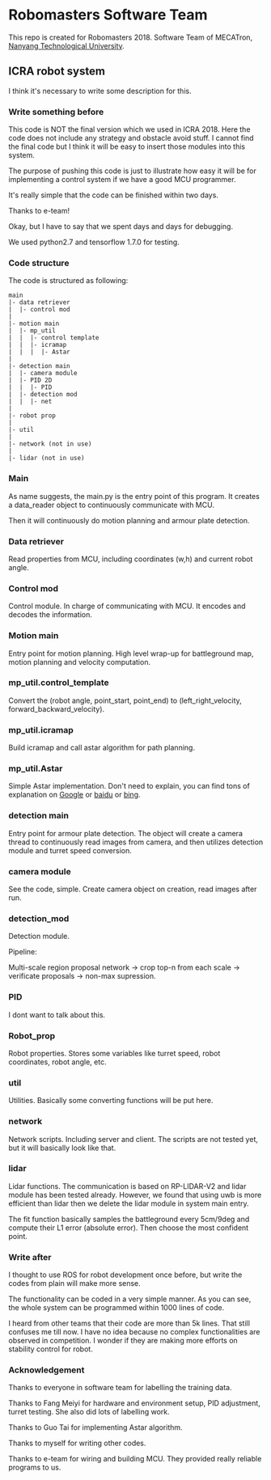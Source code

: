 # Robomasters Software Team

This repo is created for Robomasters 2018. Software Team of MECATron, [Nanyang Technological University](http://www.ntu.edu.sg).

## ICRA robot system

I think it's necessary to write some description for this.

### Write something before

This code is NOT the final version which we used in ICRA 2018. Here the code does not include any strategy and obstacle avoid stuff. I cannot find the final code but I think it will be easy to insert those modules into this system. 

The purpose of pushing this code is just to illustrate how easy it will be for implementing a control system if we have a good MCU programmer. 

It's really simple that the code can be finished within two days. 

Thanks to e-team!

Okay, but I have to say that we spent days and days for debugging.

We used python2.7 and tensorflow 1.7.0 for testing.

### Code structure

The code is structured as following:

```
main
|- data retriever
|  |- control mod
|
|- motion main
|  |- mp_util
|  |  |- control template
|  |  |- icramap
|  |  |  |- Astar
|
|- detection main
|  |- camera module
|  |- PID 2D
|  |  |- PID
|  |- detection mod
|  |  |- net
|
|- robot prop
|
|- util
|
|- network (not in use)
|
|- lidar (not in use)
```

### Main

As name suggests, the main.py is the entry point of this program. It creates a data_reader object to continuously communicate with MCU.

Then it will continuously do motion planning and armour plate detection.

### Data retriever

Read properties from MCU, including coordinates (w,h) and current robot angle.

### Control mod

Control module. In charge of communicating with MCU. It encodes and decodes the information.

### Motion main

Entry point for motion planning. High level wrap-up for battleground map, motion planning and velocity computation.

### mp_util.control_template

Convert the (robot angle, point_start, point_end) to (left_right_velocity, forward_backward_velocity).

### mp_util.icramap

Build icramap and call astar algorithm for path planning.

### mp_util.Astar

Simple Astar implementation. Don't need to explain, you can find tons of explanation on [Google](www.google.com) or [baidu](www.baidu.com) or [bing](www.bing.com).

### detection main

Entry point for armour plate detection. The object will create a camera thread to continuously read images from camera, and then utilizes detection module and turret speed conversion.

### camera module

See the code, simple. Create camera object on creation, read images after run.

### detection_mod

Detection module. 

Pipeline:

Multi-scale region proposal network -> crop top-n from each scale -> verificate proposals -> non-max supression.

### PID

I dont want to talk about this.

### Robot_prop

Robot properties. Stores some variables like turret speed, robot coordinates, robot angle, etc.

### util

Utilities. Basically some converting functions will be put here.

### network

Network scripts. Including server and client. The scripts are not tested yet, but it will basically look like that.

### lidar

Lidar functions. The communication is based on RP-LIDAR-V2 and lidar module has been tested already. However, we found that using uwb is more efficient than lidar then we delete the lidar module in system main entry.

The fit function basically samples the battleground every 5cm/9deg and compute their L1 error (absolute error). Then choose the most confident point. 

### Write after

I thought to use ROS for robot development once before, but write the codes from plain will make more sense. 

The functionality can be coded in a very simple manner. As you can see, the whole system can be programmed within 1000 lines of code. 

I heard from other teams that their code are more than 5k lines. That still confuses me till now. I have no idea because no complex functionalities are observed in competition. I wonder if they are making more efforts on stability control for robot.

### Acknowledgement

Thanks to everyone in software team for labelling the training data.

Thanks to Fang Meiyi for hardware and environment setup, PID adjustment, turret testing. She also did lots of labelling work.

Thanks to Guo Tai for implementing Astar algorithm.

Thanks to myself for writing other codes. 

Thanks to e-team for wiring and building MCU. They provided really reliable programs to us.
